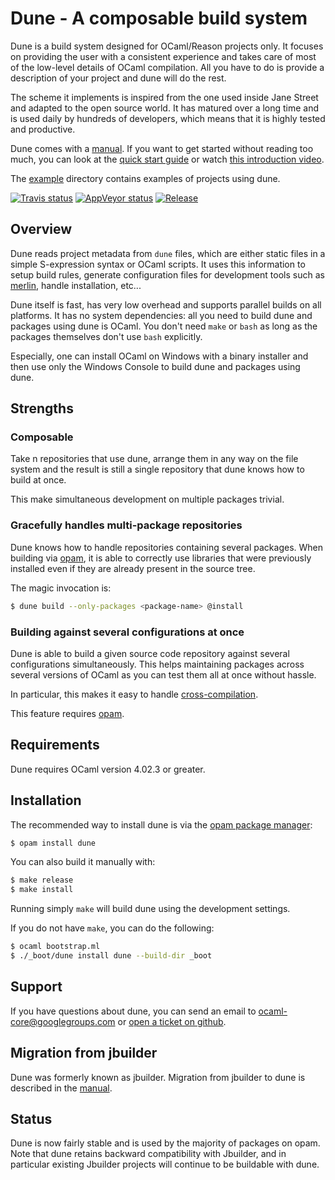 Dune - A composable build system
================================

Dune is a build system designed for OCaml/Reason projects only. It
focuses on providing the user with a consistent experience and takes
care of most of the low-level details of OCaml compilation. All you
have to do is provide a description of your project and dune will
do the rest.

The scheme it implements is inspired from the one used inside Jane
Street and adapted to the open source world. It has matured over a
long time and is used daily by hundreds of developers, which means
that it is highly tested and productive.

Dune comes with a [manual][manual]. If you want to get started
without reading too much, you can look at the [quick start
guide][quick-start] or watch [this introduction video][video].

The [example][example] directory contains examples of projects using
dune.

[![Travis status][travis-img]][travis]
[![AppVeyor status][appveyor-img]][appveyor]
[![Release][release-img]][release]

[manual]:         https://dune.readthedocs.io/en/latest/
[quick-start]:    https://dune.readthedocs.io/en/latest/quick-start.html
[example]:        https://github.com/ocaml/dune/tree/master/example
[travis]:         https://travis-ci.org/ocaml/dune
[travis-img]:     https://travis-ci.org/ocaml/dune.svg?branch=master
[appveyor]:       https://ci.appveyor.com/project/diml/dune/branch/master
[appveyor-img]:   https://ci.appveyor.com/api/projects/status/rsxayce22e8f2jkp?svg=true
[release]:        https://github.com/ocaml/dune/releases
[release-img]:    https://img.shields.io/github/release/ocaml/dune.svg
[merlin]:         https://github.com/ocaml/merlin
[opam]:           https://opam.ocaml.org
[issues]:         https://github.com/ocaml/dune/issues
[topkg-jbuilder]: https://github.com/diml/topkg-jbuilder
[video]:          https://youtu.be/BNZhmMAJarw

Overview
--------

Dune reads project metadata from `dune` files, which are either
static files in a simple S-expression syntax or OCaml scripts. It uses
this information to setup build rules, generate configuration files
for development tools such as [merlin][merlin], handle installation,
etc...

Dune itself is fast, has very low overhead and supports parallel
builds on all platforms. It has no system dependencies: all you need
to build dune and packages using dune is OCaml. You don't need
`make` or `bash` as long as the packages themselves don't use `bash`
explicitly.

Especially, one can install OCaml on Windows with a binary installer
and then use only the Windows Console to build dune and packages
using dune.

Strengths
---------

### Composable

Take n repositories that use dune, arrange them in any way on the
file system and the result is still a single repository that dune
knows how to build at once.

This make simultaneous development on multiple packages trivial.

### Gracefully handles multi-package repositories

Dune knows how to handle repositories containing several
packages. When building via [opam][opam], it is able to correctly use
libraries that were previously installed even if they are already
present in the source tree.

The magic invocation is:

```sh
$ dune build --only-packages <package-name> @install
```

### Building against several configurations at once

Dune is able to build a given source code repository against
several configurations simultaneously. This helps maintaining packages
across several versions of OCaml as you can test them all at once
without hassle.

In particular, this makes it easy to handle [cross-compilation](https://dune.readthedocs.io/en/latest/advanced-topics.html#cross-compilation).

This feature requires [opam][opam].

Requirements
------------

Dune requires OCaml version 4.02.3 or greater.

Installation
------------

The recommended way to install dune is via the [opam package manager][opam]:

```sh
$ opam install dune
```

You can also build it manually with:

```sh
$ make release
$ make install
```

Running simply `make` will build dune using the development
settings.

If you do not have `make`, you can do the following:

```sh
$ ocaml bootstrap.ml
$ ./_boot/dune install dune --build-dir _boot
```

Support
-------

If you have questions about dune, you can send an email to
ocaml-core@googlegroups.com or [open a ticket on github][issues].


Migration from jbuilder
-----------------------

Dune was formerly known as jbuilder. Migration from jbuilder to dune is
described in the [manual](http://dune.readthedocs.io/en/latest/migration.html).

Status
------

Dune is now fairly stable and is used by the majority of packages on
opam. Note that dune retains backward compatibility with Jbuilder, and
in particular existing Jbuilder projects will continue to be buildable
with dune.
